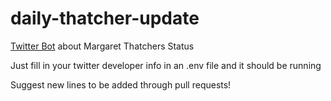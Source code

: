 # daily-thatcher-update
[Twitter Bot](https://twitter.com/ThatcherUpdate) about Margaret Thatchers Status 

Just fill in your twitter developer info in an .env file and it should be running

Suggest new lines to be added through pull requests!
